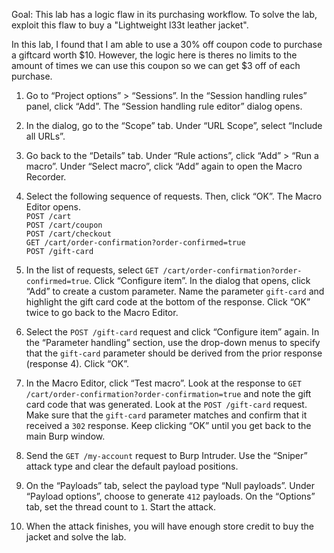 Goal: This lab has a logic flaw in its purchasing workflow. To solve the lab, exploit this flaw to buy a "Lightweight l33t leather jacket".

In this lab, I found that I am able to use a 30% off coupon code to purchase a giftcard worth $10. However, the logic here is theres no limits to the amount of times we can use this coupon so we can get $3 off of each purchase.

1.  Go to “Project options” > “Sessions”. In the “Session handling rules” panel, click “Add”. The “Session handling rule editor” dialog opens.  
    
2.  In the dialog, go to the “Scope” tab. Under “URL Scope”, select “Include all URLs”.  
    
3.  Go back to the “Details” tab. Under “Rule actions”, click “Add” > “Run a macro”. Under “Select macro”, click “Add” again to open the Macro Recorder.  
    
4.  Select the following sequence of requests. Then, click “OK”. The Macro Editor opens.  
    `POST /cart`  
    `POST /cart/coupon`  
    `POST /cart/checkout`  
    `GET /cart/order-confirmation?order-confirmed=true`  
    `POST /gift-card`  
    
5.  In the list of requests, select `GET /cart/order-confirmation?order-confirmed=true`. Click “Configure item”. In the dialog that opens, click “Add” to create a custom parameter. Name the parameter `gift-card` and highlight the gift card code at the bottom of the response. Click “OK” twice to go back to the Macro Editor.  
    
6.  Select the `POST /gift-card` request and click “Configure item” again. In the “Parameter handling” section, use the drop-down menus to specify that the `gift-card` parameter should be derived from the prior response (response 4). Click “OK”.  
    
7.  In the Macro Editor, click “Test macro”. Look at the response to `GET /cart/order-confirmation?order-confirmation=true` and note the gift card code that was generated. Look at the `POST /gift-card` request. Make sure that the `gift-card` parameter matches and confirm that it received a `302` response. Keep clicking “OK” until you get back to the main Burp window.  
    
8.  Send the `GET /my-account` request to Burp Intruder. Use the “Sniper” attack type and clear the default payload positions.  
    
9.  On the “Payloads” tab, select the payload type “Null payloads”. Under “Payload options”, choose to generate `412` payloads. On the “Options” tab, set the thread count to `1`. Start the attack.  
    
10.  When the attack finishes, you will have enough store credit to buy the jacket and solve the lab.